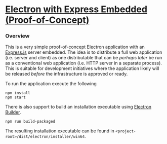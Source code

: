 # [Electron with Express Embedded (Proof-of-Concept)](https://github.com/strisys/electron-express)

### Overview

This is a very simple proof-of-concept Electron application with an [Express.js](http://expressjs.com/) server embedded.  The idea is to distribute a full web application (i.e. server and client) as one distributable that can be *perhaps later* be run as a conventional web application (i.e. HTTP server in a separate process).  This is suitable for development initiatives where the application likely will be released *before* the infrastructure is approved or ready.

To run the application execute the following

	npm install
	npm start

There is also support to build an installation executable using [Electron Builder](https://www.electron.build/).  

	npm run build-packaged

The resulting installation executable can be found in `<project-root>/dist/electron/installer/win64`.
